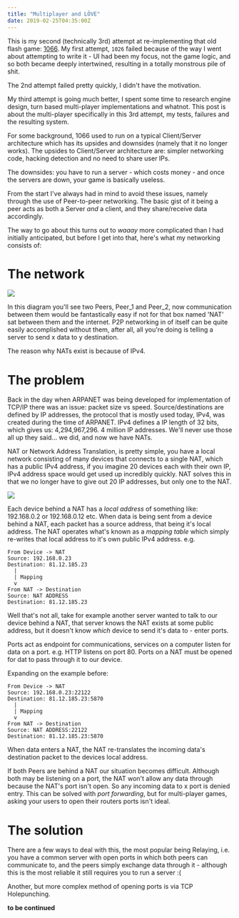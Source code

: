```yaml
---
title: "Multiplayer and LÖVE"
date: 2019-02-25T04:35:00Z
---
```


This is my second (technically 3rd) attempt at re-implementing that old flash game: [1066](https://www.kongregate.com/games/channelfour/1066). My first attempt, `1026` failed because of the way I went about attempting to write it - UI had been my focus, not the game logic, and so both became deeply intertwined, resulting in a totally monstrous pile of shit.

The 2nd attempt failed pretty quickly, I didn't have the motivation.

My third attempt is going much better, I spent some time to research engine design, turn based multi-player implementations and whatnot.
This post is about the multi-player specifically in this 3rd attempt, my tests, failures and the resulting system.

For some background, 1066 used to run on a typical Client/Server architecture which has its upsides and downsides (namely that it no longer works). The upsides to Client/Server architecture are: simpler networking code, hacking detection and no need to share user IPs.

The downsides: you have to run a server - which costs money - and once the servers are down, your game is basically useless.

From the start I've always had in mind to avoid these issues, namely through the use of Peer-to-peer networking. The basic gist of it being a peer acts as both a Server _and_ a client, and they share/receive data accordingly.

The way to go about this turns out to _waaay_ more complicated than I had initially anticipated, but before I get into that, here's what my networking consists of:

# The network

![](https://ftp.cass.si/=IDNxYDO5k.png)

In this diagram you'll see two Peers, Peer_1 and Peer_2, now communication between them would be fantastically easy if not for that box named 'NAT' sat between them and the internet. P2P networking in of itself can be quite easily accomplished without them, after all, all you're doing is telling a server to send x data to y destination.

The reason why NATs exist is because of IPv4.

# The problem

Back in the day when ARPANET was being developed for implementation of TCP/IP there was an issue: packet size vs speed. Source/destinations are defined by IP addresses, the protocol that is mostly used today, IPv4, was created during the time of ARPANET. IPv4 defines a IP length of 32 bits, which gives us: 4,294,967,296. 4 million IP addresses. We'll never use those all up they said... we did, and now we have NATs.

NAT or Network Address Translation, is pretty simple, you have a local network consisting of many devices that connects to a single NAT, which has a public IPv4 address, if you imagine 20 devices each with their own IP, IPv4 address space would get used up incredibly quickly. NAT solves this in that we no longer have to give out 20 IP addresses, but only one to the NAT.

![](https://ftp.cass.si/=UDM5gzM5k.jpeg)

Each device behind a NAT has a _local address_ of something like: 192.168.0.2 or 192.168.0.12 etc. When data is being sent from a device behind a NAT, each packet has a source address, that being it's local address. The NAT operates what's known as a _mapping table_ which simply re-writes that local address to it's own public IPv4 address. e.g.

<!--<img src="https://ftp.cass.si/=UjN3kjMwA.png" width="50%">-->

```
From Device -> NAT
Source: 192.168.0.23
Destination: 81.12.185.23
  |
  | Mapping
  v
From NAT -> Destination
Source: NAT ADDRESS
Destination: 81.12.185.23
```

Well that's not all, take for example another server wanted to talk to our device behind a NAT, that server knows the NAT exists at some public address, but it doesn't know _which_ device to send it's data to - enter ports.

Ports act as endpoint for communications, services on a computer listen for data on a port. e.g. HTTP listens on port 80. Ports on a NAT must be opened for dat to pass through it to our device.

Expanding on the example before:

```
From Device -> NAT
Source: 192.168.0.23:22122
Destination: 81.12.185.23:5870
  |
  | Mapping
  v
From NAT -> Destination
Source: NAT ADDRESS:22122
Destination: 81.12.185.23:5870
```

When data enters a NAT, the NAT re-translates the incoming data's destination packet to the devices local address.

If both Peers are behind a NAT our situation becomes difficult. Although both may be listening on a port, the NAT won't allow any data through because the NAT's port isn't open. So any incoming data to x port is denied entry. This can be solved with _port forwarding_, but for multi-player games, asking your users to open their routers ports isn't ideal.

# The solution

There are a few ways to deal with this, the most popular being Relaying, i.e. you have a common server with open ports in which both peers can communicate to, and the peers simply exchange data through it - although this is the most reliable it still requires you to run a server :(

Another, but more complex method of opening ports is via TCP Holepunching.

**to be continued**
